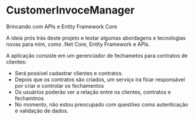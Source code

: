 # CustomerInvoceManager
Brincando com APIs e Entity Framework Core

A ideia prós trás deste projeto e testar algumas abordagens e tecnologias novas para mim, como .Net Core, Entity Framework e APIs.

A aplicação consiste em um gerenciador de fechametos para contratos de clientes:
 - Será possível cadastrar clientes e contratos.
 - Depois que os contratos são criados, um serviço ira ficar responsável por criar e controlar os fechamentos
 - Os usuários poderão ver a relação entre os clientes, contratos e fechamtnos
 - No momento, não estou preocupado com questões como autenticação e validação de dados.
